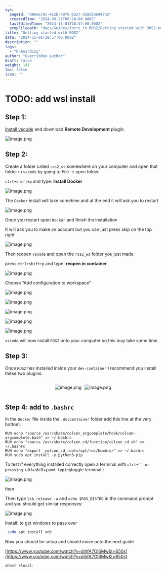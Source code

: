 ```yaml
---
sys:
  pageId: "89e0a78c-4e2b-4070-b327-d28cb0694742"
  createdTime: "2024-08-21T00:24:00.000Z"
  lastEditedTime: "2024-11-01T18:57:00.000Z"
  propFilepath: "docs/Guides/intro_to_ROS2/Getting started with ROS2.md"
title: "Getting started with ROS2"
date: "2024-11-01T18:57:00.000Z"
description: ""
tags:
  - "Onboarding"
author: "Overridden author"
draft: false
weight: 141
toc: false
icon: ""
---
```


# TODO: add wsl install

## Step 1:

[Install vscode](https://code.visualstudio.com/download) and download **Remote Development** plugin:

![image.png](https://prod-files-secure.s3.us-west-2.amazonaws.com/d518164a-d88e-44d1-a4ee-3adb3bd8bce0/efb52993-1881-4a40-b95e-6f020334f022/image.png?X-Amz-Algorithm=AWS4-HMAC-SHA256&X-Amz-Content-Sha256=UNSIGNED-PAYLOAD&X-Amz-Credential=ASIAZI2LB466YXUOESDJ%2F20250201%2Fus-west-2%2Fs3%2Faws4_request&X-Amz-Date=20250201T170202Z&X-Amz-Expires=3600&X-Amz-Security-Token=IQoJb3JpZ2luX2VjEM7%2F%2F%2F%2F%2F%2F%2F%2F%2F%2FwEaCXVzLXdlc3QtMiJIMEYCIQDHOw1iqM0TPen%2FSURMIMWoqNtrCj%2F0Jt36vc%2BFBbOJ8gIhANY64JRqr7L82D6VPLkJCgvKWeVCXfG5G81WegpTYpM2KogECNf%2F%2F%2F%2F%2F%2F%2F%2F%2F%2FwEQABoMNjM3NDIzMTgzODA1IgwlMIJYYwuwYsyq52Uq3AM88%2B9Q3k1cSem2tlt0mkIY9B1L1rgkPRISsLdQD7eeGqUfZ4cxGjTX4DNUD2aD%2BhuZAWZvdA6QP12zryAf8Vz%2FE9CzVv8g1RT3bAUNfU6cfKqu%2B36HLUoCcMkOdjzUPCWBP9nZ1wqQS9r%2FYfPNv2pgp4WIbosabRO29MvM4uO8CKnXYbNcoEZNf7DLfNLc3NKyvoZEQ50YQiQQ4ckYzCF2C9%2F75RR%2BZnQ5v7f%2BiIhEdFlpky0c601CXr3H8eiAIkoDYVqQez6nH7US%2B9hEXOJegzWvNssCRX7%2Buq6X9clXF7UCn2BYSauoK9kNN5NNfw3b3zuKQ0aoMl3fc4JW6T8%2F0DOmTJ6TS4zjCoFE7uHhxmhfVcI8Oncdv%2Ff5Phgz0vEVtNjUBMS5NlLsmhDmtPff%2FU3HD4RoVgijP0ASRcEAN%2FD6q7DUbWtYCKAGMt1db0vNtZVEMWGmMFXQ7jHiKnYZqRvkUCZ6396u8D3WnFsl2nDXFDx2RcgyYNn%2BK%2BD0ydeI%2BBSkHtezyYkORScNS8U%2BklT847PbNgF76hDpACMlk%2FM4FLQmZVOzs7WCNVttDNCNVub2gZtVMaP76q5bs%2BsO6AuSpM2%2FpiYjKxj3akyQhmD21unyOCxG2oK87jCHw%2Fi8BjqkAdrhXZZVz0Z0B5G43YGZMzZw9IqKavbed5TAImxdEpQ0SUWGrwLeUbOMHxXgn4cCmfPoKiUhdjDBzPPlbNTH3zR4P538Vvq1ZTQZIomrViwwB0xjK705jLpYp6Z2cPAyikNwL%2BjuAxAjZ%2FUdVPHqVOaJE8b8FkZGQ7zxIDtJIiElQVP%2FKiyeQegT79D1GnozD76Z8tiiHXI8%2BPKDrecH3er4Ors%2F&X-Amz-Signature=2a4970edc56dbdc58a23907459137380a9a71bc3c482f5b256fa5df9c8c6570e&X-Amz-SignedHeaders=host&x-id=GetObject)

## Step 2:

Create a folder called `ros2_ws` somewhere on your computer and open that folder in `vscode` by going to File → open folder 

`ctrl+shift+p` and type: **Install Docker**

![image.png](https://prod-files-secure.s3.us-west-2.amazonaws.com/d518164a-d88e-44d1-a4ee-3adb3bd8bce0/2269dc0e-1cd5-47ff-bceb-c04ad9b2eab0/image.png?X-Amz-Algorithm=AWS4-HMAC-SHA256&X-Amz-Content-Sha256=UNSIGNED-PAYLOAD&X-Amz-Credential=ASIAZI2LB466YXUOESDJ%2F20250201%2Fus-west-2%2Fs3%2Faws4_request&X-Amz-Date=20250201T170202Z&X-Amz-Expires=3600&X-Amz-Security-Token=IQoJb3JpZ2luX2VjEM7%2F%2F%2F%2F%2F%2F%2F%2F%2F%2FwEaCXVzLXdlc3QtMiJIMEYCIQDHOw1iqM0TPen%2FSURMIMWoqNtrCj%2F0Jt36vc%2BFBbOJ8gIhANY64JRqr7L82D6VPLkJCgvKWeVCXfG5G81WegpTYpM2KogECNf%2F%2F%2F%2F%2F%2F%2F%2F%2F%2FwEQABoMNjM3NDIzMTgzODA1IgwlMIJYYwuwYsyq52Uq3AM88%2B9Q3k1cSem2tlt0mkIY9B1L1rgkPRISsLdQD7eeGqUfZ4cxGjTX4DNUD2aD%2BhuZAWZvdA6QP12zryAf8Vz%2FE9CzVv8g1RT3bAUNfU6cfKqu%2B36HLUoCcMkOdjzUPCWBP9nZ1wqQS9r%2FYfPNv2pgp4WIbosabRO29MvM4uO8CKnXYbNcoEZNf7DLfNLc3NKyvoZEQ50YQiQQ4ckYzCF2C9%2F75RR%2BZnQ5v7f%2BiIhEdFlpky0c601CXr3H8eiAIkoDYVqQez6nH7US%2B9hEXOJegzWvNssCRX7%2Buq6X9clXF7UCn2BYSauoK9kNN5NNfw3b3zuKQ0aoMl3fc4JW6T8%2F0DOmTJ6TS4zjCoFE7uHhxmhfVcI8Oncdv%2Ff5Phgz0vEVtNjUBMS5NlLsmhDmtPff%2FU3HD4RoVgijP0ASRcEAN%2FD6q7DUbWtYCKAGMt1db0vNtZVEMWGmMFXQ7jHiKnYZqRvkUCZ6396u8D3WnFsl2nDXFDx2RcgyYNn%2BK%2BD0ydeI%2BBSkHtezyYkORScNS8U%2BklT847PbNgF76hDpACMlk%2FM4FLQmZVOzs7WCNVttDNCNVub2gZtVMaP76q5bs%2BsO6AuSpM2%2FpiYjKxj3akyQhmD21unyOCxG2oK87jCHw%2Fi8BjqkAdrhXZZVz0Z0B5G43YGZMzZw9IqKavbed5TAImxdEpQ0SUWGrwLeUbOMHxXgn4cCmfPoKiUhdjDBzPPlbNTH3zR4P538Vvq1ZTQZIomrViwwB0xjK705jLpYp6Z2cPAyikNwL%2BjuAxAjZ%2FUdVPHqVOaJE8b8FkZGQ7zxIDtJIiElQVP%2FKiyeQegT79D1GnozD76Z8tiiHXI8%2BPKDrecH3er4Ors%2F&X-Amz-Signature=efdc1ce23e86f1520eae88414ab9ee4698a13cbc3841dc8430c3742cf1f7ee9c&X-Amz-SignedHeaders=host&x-id=GetObject)

The `Docker` install will take sometime and at the end it will ask you to restart

![image.png](https://prod-files-secure.s3.us-west-2.amazonaws.com/d518164a-d88e-44d1-a4ee-3adb3bd8bce0/ed233f78-be33-4b1f-b89c-9c346c0e961e/image.png?X-Amz-Algorithm=AWS4-HMAC-SHA256&X-Amz-Content-Sha256=UNSIGNED-PAYLOAD&X-Amz-Credential=ASIAZI2LB466YXUOESDJ%2F20250201%2Fus-west-2%2Fs3%2Faws4_request&X-Amz-Date=20250201T170202Z&X-Amz-Expires=3600&X-Amz-Security-Token=IQoJb3JpZ2luX2VjEM7%2F%2F%2F%2F%2F%2F%2F%2F%2F%2FwEaCXVzLXdlc3QtMiJIMEYCIQDHOw1iqM0TPen%2FSURMIMWoqNtrCj%2F0Jt36vc%2BFBbOJ8gIhANY64JRqr7L82D6VPLkJCgvKWeVCXfG5G81WegpTYpM2KogECNf%2F%2F%2F%2F%2F%2F%2F%2F%2F%2FwEQABoMNjM3NDIzMTgzODA1IgwlMIJYYwuwYsyq52Uq3AM88%2B9Q3k1cSem2tlt0mkIY9B1L1rgkPRISsLdQD7eeGqUfZ4cxGjTX4DNUD2aD%2BhuZAWZvdA6QP12zryAf8Vz%2FE9CzVv8g1RT3bAUNfU6cfKqu%2B36HLUoCcMkOdjzUPCWBP9nZ1wqQS9r%2FYfPNv2pgp4WIbosabRO29MvM4uO8CKnXYbNcoEZNf7DLfNLc3NKyvoZEQ50YQiQQ4ckYzCF2C9%2F75RR%2BZnQ5v7f%2BiIhEdFlpky0c601CXr3H8eiAIkoDYVqQez6nH7US%2B9hEXOJegzWvNssCRX7%2Buq6X9clXF7UCn2BYSauoK9kNN5NNfw3b3zuKQ0aoMl3fc4JW6T8%2F0DOmTJ6TS4zjCoFE7uHhxmhfVcI8Oncdv%2Ff5Phgz0vEVtNjUBMS5NlLsmhDmtPff%2FU3HD4RoVgijP0ASRcEAN%2FD6q7DUbWtYCKAGMt1db0vNtZVEMWGmMFXQ7jHiKnYZqRvkUCZ6396u8D3WnFsl2nDXFDx2RcgyYNn%2BK%2BD0ydeI%2BBSkHtezyYkORScNS8U%2BklT847PbNgF76hDpACMlk%2FM4FLQmZVOzs7WCNVttDNCNVub2gZtVMaP76q5bs%2BsO6AuSpM2%2FpiYjKxj3akyQhmD21unyOCxG2oK87jCHw%2Fi8BjqkAdrhXZZVz0Z0B5G43YGZMzZw9IqKavbed5TAImxdEpQ0SUWGrwLeUbOMHxXgn4cCmfPoKiUhdjDBzPPlbNTH3zR4P538Vvq1ZTQZIomrViwwB0xjK705jLpYp6Z2cPAyikNwL%2BjuAxAjZ%2FUdVPHqVOaJE8b8FkZGQ7zxIDtJIiElQVP%2FKiyeQegT79D1GnozD76Z8tiiHXI8%2BPKDrecH3er4Ors%2F&X-Amz-Signature=9b3f0ab3420e490dde29a97f37dc0636dd4e3341b25b4851fbc105957dc791d1&X-Amz-SignedHeaders=host&x-id=GetObject)

Once you restart open `Docker` and finish the installation

It will ask you to make an account but you can just press skip on the top right

![image.png](https://prod-files-secure.s3.us-west-2.amazonaws.com/d518164a-d88e-44d1-a4ee-3adb3bd8bce0/21010ad9-1659-4fd9-9f59-9932a09b2a3d/image.png?X-Amz-Algorithm=AWS4-HMAC-SHA256&X-Amz-Content-Sha256=UNSIGNED-PAYLOAD&X-Amz-Credential=ASIAZI2LB466YXUOESDJ%2F20250201%2Fus-west-2%2Fs3%2Faws4_request&X-Amz-Date=20250201T170202Z&X-Amz-Expires=3600&X-Amz-Security-Token=IQoJb3JpZ2luX2VjEM7%2F%2F%2F%2F%2F%2F%2F%2F%2F%2FwEaCXVzLXdlc3QtMiJIMEYCIQDHOw1iqM0TPen%2FSURMIMWoqNtrCj%2F0Jt36vc%2BFBbOJ8gIhANY64JRqr7L82D6VPLkJCgvKWeVCXfG5G81WegpTYpM2KogECNf%2F%2F%2F%2F%2F%2F%2F%2F%2F%2FwEQABoMNjM3NDIzMTgzODA1IgwlMIJYYwuwYsyq52Uq3AM88%2B9Q3k1cSem2tlt0mkIY9B1L1rgkPRISsLdQD7eeGqUfZ4cxGjTX4DNUD2aD%2BhuZAWZvdA6QP12zryAf8Vz%2FE9CzVv8g1RT3bAUNfU6cfKqu%2B36HLUoCcMkOdjzUPCWBP9nZ1wqQS9r%2FYfPNv2pgp4WIbosabRO29MvM4uO8CKnXYbNcoEZNf7DLfNLc3NKyvoZEQ50YQiQQ4ckYzCF2C9%2F75RR%2BZnQ5v7f%2BiIhEdFlpky0c601CXr3H8eiAIkoDYVqQez6nH7US%2B9hEXOJegzWvNssCRX7%2Buq6X9clXF7UCn2BYSauoK9kNN5NNfw3b3zuKQ0aoMl3fc4JW6T8%2F0DOmTJ6TS4zjCoFE7uHhxmhfVcI8Oncdv%2Ff5Phgz0vEVtNjUBMS5NlLsmhDmtPff%2FU3HD4RoVgijP0ASRcEAN%2FD6q7DUbWtYCKAGMt1db0vNtZVEMWGmMFXQ7jHiKnYZqRvkUCZ6396u8D3WnFsl2nDXFDx2RcgyYNn%2BK%2BD0ydeI%2BBSkHtezyYkORScNS8U%2BklT847PbNgF76hDpACMlk%2FM4FLQmZVOzs7WCNVttDNCNVub2gZtVMaP76q5bs%2BsO6AuSpM2%2FpiYjKxj3akyQhmD21unyOCxG2oK87jCHw%2Fi8BjqkAdrhXZZVz0Z0B5G43YGZMzZw9IqKavbed5TAImxdEpQ0SUWGrwLeUbOMHxXgn4cCmfPoKiUhdjDBzPPlbNTH3zR4P538Vvq1ZTQZIomrViwwB0xjK705jLpYp6Z2cPAyikNwL%2BjuAxAjZ%2FUdVPHqVOaJE8b8FkZGQ7zxIDtJIiElQVP%2FKiyeQegT79D1GnozD76Z8tiiHXI8%2BPKDrecH3er4Ors%2F&X-Amz-Signature=e3707684165534e9f42d8c54eff773b54a97441fbd444bb7ab9acc7b3561045f&X-Amz-SignedHeaders=host&x-id=GetObject)

Then reopen `vscode` and open the `ros2_ws` folder you just made

press `ctrl+shift+p` and type: **reopen in container**

![image.png](https://prod-files-secure.s3.us-west-2.amazonaws.com/d518164a-d88e-44d1-a4ee-3adb3bd8bce0/4e93b8c2-41ad-488c-8095-c74205196118/image.png?X-Amz-Algorithm=AWS4-HMAC-SHA256&X-Amz-Content-Sha256=UNSIGNED-PAYLOAD&X-Amz-Credential=ASIAZI2LB466YXUOESDJ%2F20250201%2Fus-west-2%2Fs3%2Faws4_request&X-Amz-Date=20250201T170202Z&X-Amz-Expires=3600&X-Amz-Security-Token=IQoJb3JpZ2luX2VjEM7%2F%2F%2F%2F%2F%2F%2F%2F%2F%2FwEaCXVzLXdlc3QtMiJIMEYCIQDHOw1iqM0TPen%2FSURMIMWoqNtrCj%2F0Jt36vc%2BFBbOJ8gIhANY64JRqr7L82D6VPLkJCgvKWeVCXfG5G81WegpTYpM2KogECNf%2F%2F%2F%2F%2F%2F%2F%2F%2F%2FwEQABoMNjM3NDIzMTgzODA1IgwlMIJYYwuwYsyq52Uq3AM88%2B9Q3k1cSem2tlt0mkIY9B1L1rgkPRISsLdQD7eeGqUfZ4cxGjTX4DNUD2aD%2BhuZAWZvdA6QP12zryAf8Vz%2FE9CzVv8g1RT3bAUNfU6cfKqu%2B36HLUoCcMkOdjzUPCWBP9nZ1wqQS9r%2FYfPNv2pgp4WIbosabRO29MvM4uO8CKnXYbNcoEZNf7DLfNLc3NKyvoZEQ50YQiQQ4ckYzCF2C9%2F75RR%2BZnQ5v7f%2BiIhEdFlpky0c601CXr3H8eiAIkoDYVqQez6nH7US%2B9hEXOJegzWvNssCRX7%2Buq6X9clXF7UCn2BYSauoK9kNN5NNfw3b3zuKQ0aoMl3fc4JW6T8%2F0DOmTJ6TS4zjCoFE7uHhxmhfVcI8Oncdv%2Ff5Phgz0vEVtNjUBMS5NlLsmhDmtPff%2FU3HD4RoVgijP0ASRcEAN%2FD6q7DUbWtYCKAGMt1db0vNtZVEMWGmMFXQ7jHiKnYZqRvkUCZ6396u8D3WnFsl2nDXFDx2RcgyYNn%2BK%2BD0ydeI%2BBSkHtezyYkORScNS8U%2BklT847PbNgF76hDpACMlk%2FM4FLQmZVOzs7WCNVttDNCNVub2gZtVMaP76q5bs%2BsO6AuSpM2%2FpiYjKxj3akyQhmD21unyOCxG2oK87jCHw%2Fi8BjqkAdrhXZZVz0Z0B5G43YGZMzZw9IqKavbed5TAImxdEpQ0SUWGrwLeUbOMHxXgn4cCmfPoKiUhdjDBzPPlbNTH3zR4P538Vvq1ZTQZIomrViwwB0xjK705jLpYp6Z2cPAyikNwL%2BjuAxAjZ%2FUdVPHqVOaJE8b8FkZGQ7zxIDtJIiElQVP%2FKiyeQegT79D1GnozD76Z8tiiHXI8%2BPKDrecH3er4Ors%2F&X-Amz-Signature=df70d2f6f3ef95924b628c7098c7ef7492ade6bde82f9c2395af3dc2abf92ec0&X-Amz-SignedHeaders=host&x-id=GetObject)

Choose “Add configuration to workspace”

![image.png](https://prod-files-secure.s3.us-west-2.amazonaws.com/d518164a-d88e-44d1-a4ee-3adb3bd8bce0/9560b282-5060-4989-ba37-97e7b2c22476/image.png?X-Amz-Algorithm=AWS4-HMAC-SHA256&X-Amz-Content-Sha256=UNSIGNED-PAYLOAD&X-Amz-Credential=ASIAZI2LB466YXUOESDJ%2F20250201%2Fus-west-2%2Fs3%2Faws4_request&X-Amz-Date=20250201T170202Z&X-Amz-Expires=3600&X-Amz-Security-Token=IQoJb3JpZ2luX2VjEM7%2F%2F%2F%2F%2F%2F%2F%2F%2F%2FwEaCXVzLXdlc3QtMiJIMEYCIQDHOw1iqM0TPen%2FSURMIMWoqNtrCj%2F0Jt36vc%2BFBbOJ8gIhANY64JRqr7L82D6VPLkJCgvKWeVCXfG5G81WegpTYpM2KogECNf%2F%2F%2F%2F%2F%2F%2F%2F%2F%2FwEQABoMNjM3NDIzMTgzODA1IgwlMIJYYwuwYsyq52Uq3AM88%2B9Q3k1cSem2tlt0mkIY9B1L1rgkPRISsLdQD7eeGqUfZ4cxGjTX4DNUD2aD%2BhuZAWZvdA6QP12zryAf8Vz%2FE9CzVv8g1RT3bAUNfU6cfKqu%2B36HLUoCcMkOdjzUPCWBP9nZ1wqQS9r%2FYfPNv2pgp4WIbosabRO29MvM4uO8CKnXYbNcoEZNf7DLfNLc3NKyvoZEQ50YQiQQ4ckYzCF2C9%2F75RR%2BZnQ5v7f%2BiIhEdFlpky0c601CXr3H8eiAIkoDYVqQez6nH7US%2B9hEXOJegzWvNssCRX7%2Buq6X9clXF7UCn2BYSauoK9kNN5NNfw3b3zuKQ0aoMl3fc4JW6T8%2F0DOmTJ6TS4zjCoFE7uHhxmhfVcI8Oncdv%2Ff5Phgz0vEVtNjUBMS5NlLsmhDmtPff%2FU3HD4RoVgijP0ASRcEAN%2FD6q7DUbWtYCKAGMt1db0vNtZVEMWGmMFXQ7jHiKnYZqRvkUCZ6396u8D3WnFsl2nDXFDx2RcgyYNn%2BK%2BD0ydeI%2BBSkHtezyYkORScNS8U%2BklT847PbNgF76hDpACMlk%2FM4FLQmZVOzs7WCNVttDNCNVub2gZtVMaP76q5bs%2BsO6AuSpM2%2FpiYjKxj3akyQhmD21unyOCxG2oK87jCHw%2Fi8BjqkAdrhXZZVz0Z0B5G43YGZMzZw9IqKavbed5TAImxdEpQ0SUWGrwLeUbOMHxXgn4cCmfPoKiUhdjDBzPPlbNTH3zR4P538Vvq1ZTQZIomrViwwB0xjK705jLpYp6Z2cPAyikNwL%2BjuAxAjZ%2FUdVPHqVOaJE8b8FkZGQ7zxIDtJIiElQVP%2FKiyeQegT79D1GnozD76Z8tiiHXI8%2BPKDrecH3er4Ors%2F&X-Amz-Signature=87133830bbf81494e19cdfae62d077d6aca588ca74dbd5c3a9582d6f1c5532ff&X-Amz-SignedHeaders=host&x-id=GetObject)

![image.png](https://prod-files-secure.s3.us-west-2.amazonaws.com/d518164a-d88e-44d1-a4ee-3adb3bd8bce0/2ee63f81-886b-48e8-a553-dc6e5eac99e4/image.png?X-Amz-Algorithm=AWS4-HMAC-SHA256&X-Amz-Content-Sha256=UNSIGNED-PAYLOAD&X-Amz-Credential=ASIAZI2LB466YXUOESDJ%2F20250201%2Fus-west-2%2Fs3%2Faws4_request&X-Amz-Date=20250201T170202Z&X-Amz-Expires=3600&X-Amz-Security-Token=IQoJb3JpZ2luX2VjEM7%2F%2F%2F%2F%2F%2F%2F%2F%2F%2FwEaCXVzLXdlc3QtMiJIMEYCIQDHOw1iqM0TPen%2FSURMIMWoqNtrCj%2F0Jt36vc%2BFBbOJ8gIhANY64JRqr7L82D6VPLkJCgvKWeVCXfG5G81WegpTYpM2KogECNf%2F%2F%2F%2F%2F%2F%2F%2F%2F%2FwEQABoMNjM3NDIzMTgzODA1IgwlMIJYYwuwYsyq52Uq3AM88%2B9Q3k1cSem2tlt0mkIY9B1L1rgkPRISsLdQD7eeGqUfZ4cxGjTX4DNUD2aD%2BhuZAWZvdA6QP12zryAf8Vz%2FE9CzVv8g1RT3bAUNfU6cfKqu%2B36HLUoCcMkOdjzUPCWBP9nZ1wqQS9r%2FYfPNv2pgp4WIbosabRO29MvM4uO8CKnXYbNcoEZNf7DLfNLc3NKyvoZEQ50YQiQQ4ckYzCF2C9%2F75RR%2BZnQ5v7f%2BiIhEdFlpky0c601CXr3H8eiAIkoDYVqQez6nH7US%2B9hEXOJegzWvNssCRX7%2Buq6X9clXF7UCn2BYSauoK9kNN5NNfw3b3zuKQ0aoMl3fc4JW6T8%2F0DOmTJ6TS4zjCoFE7uHhxmhfVcI8Oncdv%2Ff5Phgz0vEVtNjUBMS5NlLsmhDmtPff%2FU3HD4RoVgijP0ASRcEAN%2FD6q7DUbWtYCKAGMt1db0vNtZVEMWGmMFXQ7jHiKnYZqRvkUCZ6396u8D3WnFsl2nDXFDx2RcgyYNn%2BK%2BD0ydeI%2BBSkHtezyYkORScNS8U%2BklT847PbNgF76hDpACMlk%2FM4FLQmZVOzs7WCNVttDNCNVub2gZtVMaP76q5bs%2BsO6AuSpM2%2FpiYjKxj3akyQhmD21unyOCxG2oK87jCHw%2Fi8BjqkAdrhXZZVz0Z0B5G43YGZMzZw9IqKavbed5TAImxdEpQ0SUWGrwLeUbOMHxXgn4cCmfPoKiUhdjDBzPPlbNTH3zR4P538Vvq1ZTQZIomrViwwB0xjK705jLpYp6Z2cPAyikNwL%2BjuAxAjZ%2FUdVPHqVOaJE8b8FkZGQ7zxIDtJIiElQVP%2FKiyeQegT79D1GnozD76Z8tiiHXI8%2BPKDrecH3er4Ors%2F&X-Amz-Signature=16c2dd126d8af51a5bbe0aade2cc5aca662a9ebbbcb3c5b32bc9193d8c939586&X-Amz-SignedHeaders=host&x-id=GetObject)

![image.png](https://prod-files-secure.s3.us-west-2.amazonaws.com/d518164a-d88e-44d1-a4ee-3adb3bd8bce0/ae1580b2-b048-407e-aed9-b584224a7a04/image.png?X-Amz-Algorithm=AWS4-HMAC-SHA256&X-Amz-Content-Sha256=UNSIGNED-PAYLOAD&X-Amz-Credential=ASIAZI2LB466YXUOESDJ%2F20250201%2Fus-west-2%2Fs3%2Faws4_request&X-Amz-Date=20250201T170202Z&X-Amz-Expires=3600&X-Amz-Security-Token=IQoJb3JpZ2luX2VjEM7%2F%2F%2F%2F%2F%2F%2F%2F%2F%2FwEaCXVzLXdlc3QtMiJIMEYCIQDHOw1iqM0TPen%2FSURMIMWoqNtrCj%2F0Jt36vc%2BFBbOJ8gIhANY64JRqr7L82D6VPLkJCgvKWeVCXfG5G81WegpTYpM2KogECNf%2F%2F%2F%2F%2F%2F%2F%2F%2F%2FwEQABoMNjM3NDIzMTgzODA1IgwlMIJYYwuwYsyq52Uq3AM88%2B9Q3k1cSem2tlt0mkIY9B1L1rgkPRISsLdQD7eeGqUfZ4cxGjTX4DNUD2aD%2BhuZAWZvdA6QP12zryAf8Vz%2FE9CzVv8g1RT3bAUNfU6cfKqu%2B36HLUoCcMkOdjzUPCWBP9nZ1wqQS9r%2FYfPNv2pgp4WIbosabRO29MvM4uO8CKnXYbNcoEZNf7DLfNLc3NKyvoZEQ50YQiQQ4ckYzCF2C9%2F75RR%2BZnQ5v7f%2BiIhEdFlpky0c601CXr3H8eiAIkoDYVqQez6nH7US%2B9hEXOJegzWvNssCRX7%2Buq6X9clXF7UCn2BYSauoK9kNN5NNfw3b3zuKQ0aoMl3fc4JW6T8%2F0DOmTJ6TS4zjCoFE7uHhxmhfVcI8Oncdv%2Ff5Phgz0vEVtNjUBMS5NlLsmhDmtPff%2FU3HD4RoVgijP0ASRcEAN%2FD6q7DUbWtYCKAGMt1db0vNtZVEMWGmMFXQ7jHiKnYZqRvkUCZ6396u8D3WnFsl2nDXFDx2RcgyYNn%2BK%2BD0ydeI%2BBSkHtezyYkORScNS8U%2BklT847PbNgF76hDpACMlk%2FM4FLQmZVOzs7WCNVttDNCNVub2gZtVMaP76q5bs%2BsO6AuSpM2%2FpiYjKxj3akyQhmD21unyOCxG2oK87jCHw%2Fi8BjqkAdrhXZZVz0Z0B5G43YGZMzZw9IqKavbed5TAImxdEpQ0SUWGrwLeUbOMHxXgn4cCmfPoKiUhdjDBzPPlbNTH3zR4P538Vvq1ZTQZIomrViwwB0xjK705jLpYp6Z2cPAyikNwL%2BjuAxAjZ%2FUdVPHqVOaJE8b8FkZGQ7zxIDtJIiElQVP%2FKiyeQegT79D1GnozD76Z8tiiHXI8%2BPKDrecH3er4Ors%2F&X-Amz-Signature=f08430f8ae946e89733c88ca06387af587ea0eb6f29b28ef0c0fa3ba1c938de6&X-Amz-SignedHeaders=host&x-id=GetObject)

![image.png](https://prod-files-secure.s3.us-west-2.amazonaws.com/d518164a-d88e-44d1-a4ee-3adb3bd8bce0/53255b28-f75e-430f-b9e3-c0ac8577e42b/image.png?X-Amz-Algorithm=AWS4-HMAC-SHA256&X-Amz-Content-Sha256=UNSIGNED-PAYLOAD&X-Amz-Credential=ASIAZI2LB466YXUOESDJ%2F20250201%2Fus-west-2%2Fs3%2Faws4_request&X-Amz-Date=20250201T170202Z&X-Amz-Expires=3600&X-Amz-Security-Token=IQoJb3JpZ2luX2VjEM7%2F%2F%2F%2F%2F%2F%2F%2F%2F%2FwEaCXVzLXdlc3QtMiJIMEYCIQDHOw1iqM0TPen%2FSURMIMWoqNtrCj%2F0Jt36vc%2BFBbOJ8gIhANY64JRqr7L82D6VPLkJCgvKWeVCXfG5G81WegpTYpM2KogECNf%2F%2F%2F%2F%2F%2F%2F%2F%2F%2FwEQABoMNjM3NDIzMTgzODA1IgwlMIJYYwuwYsyq52Uq3AM88%2B9Q3k1cSem2tlt0mkIY9B1L1rgkPRISsLdQD7eeGqUfZ4cxGjTX4DNUD2aD%2BhuZAWZvdA6QP12zryAf8Vz%2FE9CzVv8g1RT3bAUNfU6cfKqu%2B36HLUoCcMkOdjzUPCWBP9nZ1wqQS9r%2FYfPNv2pgp4WIbosabRO29MvM4uO8CKnXYbNcoEZNf7DLfNLc3NKyvoZEQ50YQiQQ4ckYzCF2C9%2F75RR%2BZnQ5v7f%2BiIhEdFlpky0c601CXr3H8eiAIkoDYVqQez6nH7US%2B9hEXOJegzWvNssCRX7%2Buq6X9clXF7UCn2BYSauoK9kNN5NNfw3b3zuKQ0aoMl3fc4JW6T8%2F0DOmTJ6TS4zjCoFE7uHhxmhfVcI8Oncdv%2Ff5Phgz0vEVtNjUBMS5NlLsmhDmtPff%2FU3HD4RoVgijP0ASRcEAN%2FD6q7DUbWtYCKAGMt1db0vNtZVEMWGmMFXQ7jHiKnYZqRvkUCZ6396u8D3WnFsl2nDXFDx2RcgyYNn%2BK%2BD0ydeI%2BBSkHtezyYkORScNS8U%2BklT847PbNgF76hDpACMlk%2FM4FLQmZVOzs7WCNVttDNCNVub2gZtVMaP76q5bs%2BsO6AuSpM2%2FpiYjKxj3akyQhmD21unyOCxG2oK87jCHw%2Fi8BjqkAdrhXZZVz0Z0B5G43YGZMzZw9IqKavbed5TAImxdEpQ0SUWGrwLeUbOMHxXgn4cCmfPoKiUhdjDBzPPlbNTH3zR4P538Vvq1ZTQZIomrViwwB0xjK705jLpYp6Z2cPAyikNwL%2BjuAxAjZ%2FUdVPHqVOaJE8b8FkZGQ7zxIDtJIiElQVP%2FKiyeQegT79D1GnozD76Z8tiiHXI8%2BPKDrecH3er4Ors%2F&X-Amz-Signature=adddc5df10cb3bfb4bba87e7c3b2db849352b051e764298b281ab5d6ee0905a6&X-Amz-SignedHeaders=host&x-id=GetObject)

![image.png](https://prod-files-secure.s3.us-west-2.amazonaws.com/d518164a-d88e-44d1-a4ee-3adb3bd8bce0/7c562767-5af9-4ffb-97d1-327bcdf4ee00/image.png?X-Amz-Algorithm=AWS4-HMAC-SHA256&X-Amz-Content-Sha256=UNSIGNED-PAYLOAD&X-Amz-Credential=ASIAZI2LB466YXUOESDJ%2F20250201%2Fus-west-2%2Fs3%2Faws4_request&X-Amz-Date=20250201T170202Z&X-Amz-Expires=3600&X-Amz-Security-Token=IQoJb3JpZ2luX2VjEM7%2F%2F%2F%2F%2F%2F%2F%2F%2F%2FwEaCXVzLXdlc3QtMiJIMEYCIQDHOw1iqM0TPen%2FSURMIMWoqNtrCj%2F0Jt36vc%2BFBbOJ8gIhANY64JRqr7L82D6VPLkJCgvKWeVCXfG5G81WegpTYpM2KogECNf%2F%2F%2F%2F%2F%2F%2F%2F%2F%2FwEQABoMNjM3NDIzMTgzODA1IgwlMIJYYwuwYsyq52Uq3AM88%2B9Q3k1cSem2tlt0mkIY9B1L1rgkPRISsLdQD7eeGqUfZ4cxGjTX4DNUD2aD%2BhuZAWZvdA6QP12zryAf8Vz%2FE9CzVv8g1RT3bAUNfU6cfKqu%2B36HLUoCcMkOdjzUPCWBP9nZ1wqQS9r%2FYfPNv2pgp4WIbosabRO29MvM4uO8CKnXYbNcoEZNf7DLfNLc3NKyvoZEQ50YQiQQ4ckYzCF2C9%2F75RR%2BZnQ5v7f%2BiIhEdFlpky0c601CXr3H8eiAIkoDYVqQez6nH7US%2B9hEXOJegzWvNssCRX7%2Buq6X9clXF7UCn2BYSauoK9kNN5NNfw3b3zuKQ0aoMl3fc4JW6T8%2F0DOmTJ6TS4zjCoFE7uHhxmhfVcI8Oncdv%2Ff5Phgz0vEVtNjUBMS5NlLsmhDmtPff%2FU3HD4RoVgijP0ASRcEAN%2FD6q7DUbWtYCKAGMt1db0vNtZVEMWGmMFXQ7jHiKnYZqRvkUCZ6396u8D3WnFsl2nDXFDx2RcgyYNn%2BK%2BD0ydeI%2BBSkHtezyYkORScNS8U%2BklT847PbNgF76hDpACMlk%2FM4FLQmZVOzs7WCNVttDNCNVub2gZtVMaP76q5bs%2BsO6AuSpM2%2FpiYjKxj3akyQhmD21unyOCxG2oK87jCHw%2Fi8BjqkAdrhXZZVz0Z0B5G43YGZMzZw9IqKavbed5TAImxdEpQ0SUWGrwLeUbOMHxXgn4cCmfPoKiUhdjDBzPPlbNTH3zR4P538Vvq1ZTQZIomrViwwB0xjK705jLpYp6Z2cPAyikNwL%2BjuAxAjZ%2FUdVPHqVOaJE8b8FkZGQ7zxIDtJIiElQVP%2FKiyeQegT79D1GnozD76Z8tiiHXI8%2BPKDrecH3er4Ors%2F&X-Amz-Signature=e7625e7189be890606d214560687b376279cd00cfdd92db19acf662f473b882a&X-Amz-SignedHeaders=host&x-id=GetObject)

`vscode` will now install `ROS2` onto your computer so this may take some time.

## Step 3:

Once `ROS2` has installed inside your `dev-container` I recommend you install these two plugins:

<div style="display: flex;flex-direction: row; column-gap:10px; max-width: 630px;justify-content: center;">
<div>

![image.png](https://prod-files-secure.s3.us-west-2.amazonaws.com/d518164a-d88e-44d1-a4ee-3adb3bd8bce0/3fc3d550-5a54-4ba1-ba6b-faa01cdb7369/image.png?X-Amz-Algorithm=AWS4-HMAC-SHA256&X-Amz-Content-Sha256=UNSIGNED-PAYLOAD&X-Amz-Credential=ASIAZI2LB466WXSRBHGZ%2F20250201%2Fus-west-2%2Fs3%2Faws4_request&X-Amz-Date=20250201T170205Z&X-Amz-Expires=3600&X-Amz-Security-Token=IQoJb3JpZ2luX2VjEM7%2F%2F%2F%2F%2F%2F%2F%2F%2F%2FwEaCXVzLXdlc3QtMiJIMEYCIQCNhYxK9xr6NiJyPUnppK%2FN%2FjP8jsvAA84j7KSDSp0YgQIhAMV7vx7vnZjXpxLEcYXJOVE7sJQKWLTJFzTTt1Yl1QiCKogECNb%2F%2F%2F%2F%2F%2F%2F%2F%2F%2FwEQABoMNjM3NDIzMTgzODA1IgztOutUpCjHkRIpXt0q3AMyvO5kWzFfU4Bi8hBWZ6JRbjPeADSALx%2FyXKAr%2F9I8V3HQ3g7Fm3C55PeQFWLRs4X%2FsH1vWeo8CR8gTjkvVSzSjvYFjwkHYIt%2BH5U4oiUcxvlDFfHHa5xLvNozix1EVbRKNRkgLgtez%2FXUaQI3LebRbUNov103mbNdLuQxa%2B4JLyGUIPoZp2xu5lryWnL%2B%2FvjM7W4MX9sm%2B1PZ7rKgnu%2BHQrKc66dP8BtrYx0rh%2FU6NzjXVvH6jhkGPolFmCBhhYNBTXf7n3QrSW7iurBiyNLmcZ0i8MnDUdGyQ3k4Q0feQ0e7PBQGqqXDsjJAVNhhKVrrV5QuIXxZXTW6jytEUzjiHokrJ1Z54Vm7B9cLoeRVkGE4kNDM2pJvmmA26s95ArC5Tn8fczrYIvqGcf%2Bq5S57orh4vLZ0rVvs0XAKiX%2FfZP4053FcaoD589YAKnCD1StXIAOT9I3nhirjVmCbmXWmj%2F0fevZ3LLbV9%2F%2ByE9LaMlKwuDIe7iI9RUlTRSKFBmMMPJ%2FfRYYtzzGRpikbJ0qfTq3U%2FTpO8VVyXcDv9rg5l0VJnq3MOdWdh6tRU93QZ3Rxjg8FnN%2FxPjbLiafgZZDbm4lEHAi3dPfayh4%2BNXokGShtHus2Vl96TEuPUzDCv%2Fi8BjqkAQgyXjgwzYqqvGJnA3iWEnI%2FNvHM1WRXqeZ%2FTNV9cZ7HdzsAxz6RWMdlvjd41CgBX1kFaq2E5gN6foYywjmDL8PYH3ZQIEUNjNtzEzKrCcgud7O790gurfTpusKx%2FOxQCk0nZiznjcFzf0fEMwYG3J%2BN%2F5xAjcHwX2KUv7fuhpdidKRwD7QFR8IgEuI%2BTiXRa36j%2BSTIt1ra2vQIhF73vlTuc09j&X-Amz-Signature=2cac5951e034c81dfc06183f5f948c4a44b08889eb5f2303771d3ef6227f33c6&X-Amz-SignedHeaders=host&x-id=GetObject)

</div>
<div>

![image.png](https://prod-files-secure.s3.us-west-2.amazonaws.com/d518164a-d88e-44d1-a4ee-3adb3bd8bce0/d994cc66-13c2-4093-a5a3-f84cf4601a82/image.png?X-Amz-Algorithm=AWS4-HMAC-SHA256&X-Amz-Content-Sha256=UNSIGNED-PAYLOAD&X-Amz-Credential=ASIAZI2LB466754E7Y6A%2F20250201%2Fus-west-2%2Fs3%2Faws4_request&X-Amz-Date=20250201T170205Z&X-Amz-Expires=3600&X-Amz-Security-Token=IQoJb3JpZ2luX2VjEM7%2F%2F%2F%2F%2F%2F%2F%2F%2F%2FwEaCXVzLXdlc3QtMiJHMEUCIQCyHXfUoX8vvw%2FvMf%2BcaUYaJfBaHGHwj32vYYlQ91ds8gIgJVLvZLaevzTcOKKaIhdCt2VpZCS6GKgzqZdCZBV9znMqiAQI1%2F%2F%2F%2F%2F%2F%2F%2F%2F%2F%2FARAAGgw2Mzc0MjMxODM4MDUiDHDz%2BKkDx5S1PBRFLircA3MN6cH%2BkkkM73bUIqPcU7ZOLnLo41WVd1w8%2Fh5AGDVxzNvYdi0voz8IeAyRAnxo81mBhX0j%2F%2FcMdyCi1sSLgoAJro3pWtXJDtqYsmA7UZ23FLPPC1ItFg9KargQEvWU0%2BLNibCwDCKUi1uOXnLdDgbnNpSUnuatVW0LeZwWTHiiPyLl3B3rf1xQaQcW1Sh4e3VUVrPKVlhGYLNXfLsYzBIOmjc84nczyWhHIiodXXdWClyjpYcxhoPkkfhyVfZAfg7ulLdm82YIc0y22MAEoNNUxU4larQv8vAsh%2FTY2WZbB0auEQy6cs4b9iaiTdNXBcoaRGJmsZL6KI%2BRsuF%2BRpQOKI7Xf3WGlj5ICFKq6b7%2FFcHmjxUxWdTkh9Z4sfV41ff9XPpQrKnvOld9DCkFda5P2ikfb6O8WmRcya0bfehOxnuOXm96ESilkCfcRfriOYdur58j18lph4TV%2BJUXQldfpCNvnvMS5kVmbgZvIczQJCYMuqMNNXXrO%2Fa%2BSOxJD7l9Yh240bFjoQ8WbrOxvnPARPrkzx%2BCbaSfZbwHGvtLU2mnTRcEQ3lZHIiGSypt%2B7fXxsRK5tvDHdoZoZLnngHtxP14PJxRp2C7MaVm4tQs0WrmP3nL%2BZKegnseMMvK%2BLwGOqUBoXdRb94guMPKA4gAgsXN9q6SYmElhcEPDm88R5Gr3xRZHUxDONObdosxwg2YQOrMcYnrBu060K%2FNXacwLSge2hwlLbFRgcFrlWhoidacSZmmaFfznoIqlbFCRQiq5bznvoROy6VUIlSn1bPTbHOZWWEqyShpJYIlTqwDzirNpnB5n161IgtWEYvC3BAPJp1JTCx7PKnLeYfLpbmwfCUDSYQ2KBpj&X-Amz-Signature=f7abb71980db73c2e0cf956afe3b3b877477711144583fb1fc95c98962945e0c&X-Amz-SignedHeaders=host&x-id=GetObject)

</div>
</div>

## Step 4: add to `.bashrc`

In the `Docker` file inside the `.devcontainer` folder add this line at the very bottom: 

```docker
RUN echo "source /usr/share/colcon_argcomplete/hook/colcon-argcomplete.bash" >> ~/.bashrc
RUN echo "source /usr/share/colcon_cd/function/colcon_cd.sh" >> ~/.bashrc
RUN echo "export _colcon_cd_root=/opt/ros/humble/" >> ~/.bashrc
RUN sudo apt install -y python3-pip 
```

To test if everything installed correctly open a terminal with `ctrl+`` or pressing `ctrl+shift+p` and typing `toggle terminal`:

![image.png](https://prod-files-secure.s3.us-west-2.amazonaws.com/d518164a-d88e-44d1-a4ee-3adb3bd8bce0/6a4943d8-b04e-4c02-9a58-775f3384d1a5/image.png?X-Amz-Algorithm=AWS4-HMAC-SHA256&X-Amz-Content-Sha256=UNSIGNED-PAYLOAD&X-Amz-Credential=ASIAZI2LB466YXUOESDJ%2F20250201%2Fus-west-2%2Fs3%2Faws4_request&X-Amz-Date=20250201T170202Z&X-Amz-Expires=3600&X-Amz-Security-Token=IQoJb3JpZ2luX2VjEM7%2F%2F%2F%2F%2F%2F%2F%2F%2F%2FwEaCXVzLXdlc3QtMiJIMEYCIQDHOw1iqM0TPen%2FSURMIMWoqNtrCj%2F0Jt36vc%2BFBbOJ8gIhANY64JRqr7L82D6VPLkJCgvKWeVCXfG5G81WegpTYpM2KogECNf%2F%2F%2F%2F%2F%2F%2F%2F%2F%2FwEQABoMNjM3NDIzMTgzODA1IgwlMIJYYwuwYsyq52Uq3AM88%2B9Q3k1cSem2tlt0mkIY9B1L1rgkPRISsLdQD7eeGqUfZ4cxGjTX4DNUD2aD%2BhuZAWZvdA6QP12zryAf8Vz%2FE9CzVv8g1RT3bAUNfU6cfKqu%2B36HLUoCcMkOdjzUPCWBP9nZ1wqQS9r%2FYfPNv2pgp4WIbosabRO29MvM4uO8CKnXYbNcoEZNf7DLfNLc3NKyvoZEQ50YQiQQ4ckYzCF2C9%2F75RR%2BZnQ5v7f%2BiIhEdFlpky0c601CXr3H8eiAIkoDYVqQez6nH7US%2B9hEXOJegzWvNssCRX7%2Buq6X9clXF7UCn2BYSauoK9kNN5NNfw3b3zuKQ0aoMl3fc4JW6T8%2F0DOmTJ6TS4zjCoFE7uHhxmhfVcI8Oncdv%2Ff5Phgz0vEVtNjUBMS5NlLsmhDmtPff%2FU3HD4RoVgijP0ASRcEAN%2FD6q7DUbWtYCKAGMt1db0vNtZVEMWGmMFXQ7jHiKnYZqRvkUCZ6396u8D3WnFsl2nDXFDx2RcgyYNn%2BK%2BD0ydeI%2BBSkHtezyYkORScNS8U%2BklT847PbNgF76hDpACMlk%2FM4FLQmZVOzs7WCNVttDNCNVub2gZtVMaP76q5bs%2BsO6AuSpM2%2FpiYjKxj3akyQhmD21unyOCxG2oK87jCHw%2Fi8BjqkAdrhXZZVz0Z0B5G43YGZMzZw9IqKavbed5TAImxdEpQ0SUWGrwLeUbOMHxXgn4cCmfPoKiUhdjDBzPPlbNTH3zR4P538Vvq1ZTQZIomrViwwB0xjK705jLpYp6Z2cPAyikNwL%2BjuAxAjZ%2FUdVPHqVOaJE8b8FkZGQ7zxIDtJIiElQVP%2FKiyeQegT79D1GnozD76Z8tiiHXI8%2BPKDrecH3er4Ors%2F&X-Amz-Signature=18c848fd2a711cf578f5653a835bcebe62507fcbb45d1d1c86eb197a07ca262c&X-Amz-SignedHeaders=host&x-id=GetObject)

then 

Then type `lsb_release -a` and `echo $ROS_DISTRO` in the command prompt and you should get similar responses:

![image.png](https://prod-files-secure.s3.us-west-2.amazonaws.com/d518164a-d88e-44d1-a4ee-3adb3bd8bce0/3e635dec-a805-4e85-8b9e-d000e5b71a4e/image.png?X-Amz-Algorithm=AWS4-HMAC-SHA256&X-Amz-Content-Sha256=UNSIGNED-PAYLOAD&X-Amz-Credential=ASIAZI2LB466YXUOESDJ%2F20250201%2Fus-west-2%2Fs3%2Faws4_request&X-Amz-Date=20250201T170202Z&X-Amz-Expires=3600&X-Amz-Security-Token=IQoJb3JpZ2luX2VjEM7%2F%2F%2F%2F%2F%2F%2F%2F%2F%2FwEaCXVzLXdlc3QtMiJIMEYCIQDHOw1iqM0TPen%2FSURMIMWoqNtrCj%2F0Jt36vc%2BFBbOJ8gIhANY64JRqr7L82D6VPLkJCgvKWeVCXfG5G81WegpTYpM2KogECNf%2F%2F%2F%2F%2F%2F%2F%2F%2F%2FwEQABoMNjM3NDIzMTgzODA1IgwlMIJYYwuwYsyq52Uq3AM88%2B9Q3k1cSem2tlt0mkIY9B1L1rgkPRISsLdQD7eeGqUfZ4cxGjTX4DNUD2aD%2BhuZAWZvdA6QP12zryAf8Vz%2FE9CzVv8g1RT3bAUNfU6cfKqu%2B36HLUoCcMkOdjzUPCWBP9nZ1wqQS9r%2FYfPNv2pgp4WIbosabRO29MvM4uO8CKnXYbNcoEZNf7DLfNLc3NKyvoZEQ50YQiQQ4ckYzCF2C9%2F75RR%2BZnQ5v7f%2BiIhEdFlpky0c601CXr3H8eiAIkoDYVqQez6nH7US%2B9hEXOJegzWvNssCRX7%2Buq6X9clXF7UCn2BYSauoK9kNN5NNfw3b3zuKQ0aoMl3fc4JW6T8%2F0DOmTJ6TS4zjCoFE7uHhxmhfVcI8Oncdv%2Ff5Phgz0vEVtNjUBMS5NlLsmhDmtPff%2FU3HD4RoVgijP0ASRcEAN%2FD6q7DUbWtYCKAGMt1db0vNtZVEMWGmMFXQ7jHiKnYZqRvkUCZ6396u8D3WnFsl2nDXFDx2RcgyYNn%2BK%2BD0ydeI%2BBSkHtezyYkORScNS8U%2BklT847PbNgF76hDpACMlk%2FM4FLQmZVOzs7WCNVttDNCNVub2gZtVMaP76q5bs%2BsO6AuSpM2%2FpiYjKxj3akyQhmD21unyOCxG2oK87jCHw%2Fi8BjqkAdrhXZZVz0Z0B5G43YGZMzZw9IqKavbed5TAImxdEpQ0SUWGrwLeUbOMHxXgn4cCmfPoKiUhdjDBzPPlbNTH3zR4P538Vvq1ZTQZIomrViwwB0xjK705jLpYp6Z2cPAyikNwL%2BjuAxAjZ%2FUdVPHqVOaJE8b8FkZGQ7zxIDtJIiElQVP%2FKiyeQegT79D1GnozD76Z8tiiHXI8%2BPKDrecH3er4Ors%2F&X-Amz-Signature=5d9f3f47fd45b72db787c5a86f557f24602aa48830d27dc9736c07223c4e716a&X-Amz-SignedHeaders=host&x-id=GetObject)

Install:  to get windows to pass over

```bash
 sudo apt install xcb
```

Now you should be setup and should move onto the next guide 

[https://www.youtube.com/watch?v=dihfA7Ol6Mw&t=650s](https://www.youtube.com/watch?v=dihfA7Ol6Mw&t=650s)

```python
xhost +local:
```
